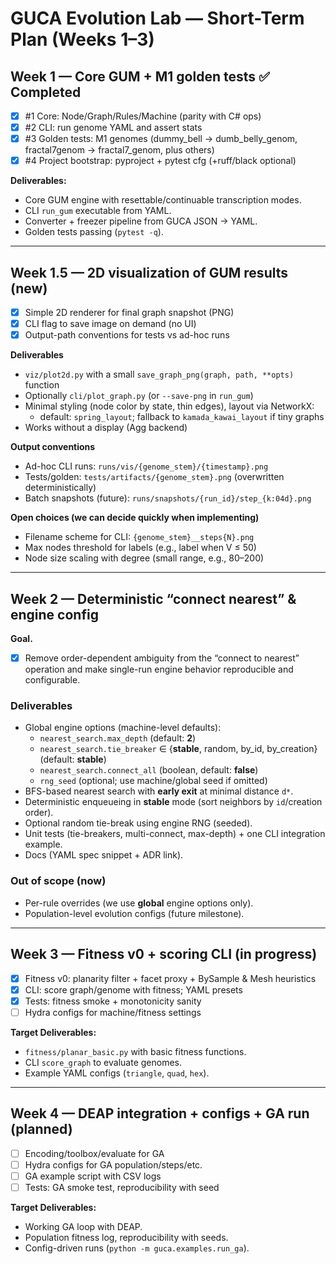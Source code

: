 # GUCA Evolution Lab — Short-Term Plan (Weeks 1–3)

## Week 1 — Core GUM + M1 golden tests ✅ Completed
- [x] #1 Core: Node/Graph/Rules/Machine (parity with C# ops)  
- [x] #2 CLI: run genome YAML and assert stats  
- [x] #3 Golden tests: M1 genomes (dummy_bell → dumb_belly_genom, fractal7genom → fractal7_genom, plus others)  
- [x] #4 Project bootstrap: pyproject + pytest cfg (+ruff/black optional)  

**Deliverables:**  
- Core GUM engine with resettable/continuable transcription modes.  
- CLI `run_gum` executable from YAML.  
- Converter + freezer pipeline from GUCA JSON → YAML.  
- Golden tests passing (`pytest -q`).  

---
## Week 1.5 — 2D visualization of GUM results (new)
- [x] Simple 2D renderer for final graph snapshot (PNG)
- [x] CLI flag to save image on demand (no UI)
- [x] Output-path conventions for tests vs ad-hoc runs

**Deliverables**
- `viz/plot2d.py` with a small `save_graph_png(graph, path, **opts)` function
- Optionally `cli/plot_graph.py` (or `--save-png` in `run_gum`)
- Minimal styling (node color by state, thin edges), layout via NetworkX:
  - default: `spring_layout`; fallback to `kamada_kawai_layout` if tiny graphs
- Works without a display (Agg backend)

**Output conventions**
- Ad-hoc CLI runs: `runs/vis/{genome_stem}/{timestamp}.png`
- Tests/golden: `tests/artifacts/{genome_stem}.png` (overwritten deterministically)
- Batch snapshots (future): `runs/snapshots/{run_id}/step_{k:04d}.png`

**Open choices (we can decide quickly when implementing)**
- Filename scheme for CLI: `{genome_stem}__steps{N}.png`
- Max nodes threshold for labels (e.g., label when V ≤ 50)
- Node size scaling with degree (small range, e.g., 80–200)

---

## Week 2 — Deterministic “connect nearest” & engine config

**Goal.** 

- [x] Remove order-dependent ambiguity from the “connect to nearest” operation and make single-run engine behavior reproducible and configurable.

### Deliverables
- Global engine options (machine-level defaults):
  - `nearest_search.max_depth` (default: **2**)
  - `nearest_search.tie_breaker` ∈ {**stable**, random, by_id, by_creation} (default: **stable**)
  - `nearest_search.connect_all` (boolean, default: **false**)
  - `rng_seed` (optional; use machine/global seed if omitted)
- BFS-based nearest search with **early exit** at minimal distance `d*`.
- Deterministic enqueueing in **stable** mode (sort neighbors by `id`/creation order).
- Optional random tie-break using engine RNG (seeded).
- Unit tests (tie-breakers, multi-connect, max-depth) + one CLI integration example.
- Docs (YAML spec snippet + ADR link).

### Out of scope (now)
- Per-rule overrides (we use **global** engine options only).
- Population-level evolution configs (future milestone).

---

## Week 3 — Fitness v0 + scoring CLI (in progress)
- [x] Fitness v0: planarity filter + facet proxy + BySample & Mesh heuristics  
- [x] CLI: score graph/genome with fitness; YAML presets  
- [x] Tests: fitness smoke + monotonicity sanity  
- [ ] Hydra configs for machine/fitness settings  

**Target Deliverables:**  
- `fitness/planar_basic.py` with basic fitness functions.  
- CLI `score_graph` to evaluate genomes.  
- Example YAML configs (`triangle`, `quad`, `hex`).  

---

## Week 4 — DEAP integration + configs + GA run (planned)
- [ ] Encoding/toolbox/evaluate for GA  
- [ ] Hydra configs for GA population/steps/etc.  
- [ ] GA example script with CSV logs  
- [ ] Tests: GA smoke test, reproducibility with seed  

**Target Deliverables:**  
- Working GA loop with DEAP.  
- Population fitness log, reproducibility with seeds.  
- Config-driven runs (`python -m guca.examples.run_ga`). 